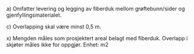 a) Omfatter levering og legging av fiberduk mellom grøftebunn/sider og gjenfyllingsmaterialet.

c) Overlapping skal være minst 0,5 m.

x) Mengden måles som prosjektert areal belagt med fiberduk. Overlapp i skjøter måles ikke for oppgjør. Enhet: m2

